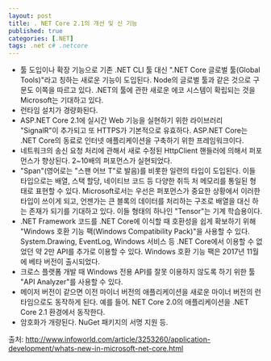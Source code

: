 ```yaml
---
layout: post
title: . NET Core 2.1의 개선 및 신 기능
published: true
categories: [.NET]
tags: .net c# .netcore
---
```

- 툴 도입이나 확장 기능으로 기존 .NET CLI 툴 대신 ".NET Core 글로벌 툴(Global Tools)"라고 칭하는 새로운 기능이 도입된다. Node의 글로벌 툴과 같은 것으로 구문도 이쪽을 따르고 있다. .NET의 툴에 관한 새로운 에코 시스템이 확립되는 것을 Microsoft는 기대하고 있다.
- 런타임 설치가 경량화된다.
- ASP.NET Core 2.1에 실시간 Web 기능을 실현하기 위한 라이브러리 "SignalR"이 추가되고 또 HTTPS가 기본적으로 유효하다. ASP.NET Core는 .NET Core의 동료로 인터넷 애플리케이션을 구축하기 위한 프레임워크이다.
- 네트워크의 송신 요청 처리에 관해서 새로 수정된 HttpClient 핸들러에 의해서 퍼포먼스가 향상된다. 2~10배의 퍼포먼스가 실현되었다.
- "Span<T>"(영어로는 "스팬 어브 T"로 발음)를 비롯한 일련의 타입이 도입된다. 이들 타입으로는 배열, 스택 할당, 네이티브 코드 등 다양한 취득 처 메모리를 통일된 형태로 표현할 수 있다. Microsoft로서는 우선은 퍼포먼스가 중요한 상황에서 이러한 타입이 쓰이게 되고, 언젠가는 큰 블록의 데이터를 처리하는 구조로 배열을 대신 하는 존재가 되기를 기대하고 있다. 이들 형태의 하나인 "Tensor<T>"는 기계 학습용이다.
- .NET Framework 코드를 .NET Core에 이식할 때 호환성을 쉽게 확보하기 위해 "Windows 호환 기능 팩(Windows Compatibility Pack)"을 사용할 수 있다. System.Drawing, EventLog, Windows 서비스 등 .NET Core에서 이용할 수 없었던 약 2만 API를 추가로 이용할 수 있다. Windows 호환 기능 팩은 2017년 11월에 베타 버전이 출시되었다.
- 크로스 플랫폼 개발 때 Windows 전용 API를 잘못 이용하지 않도록 하기 위한 툴 "API Analyzer"를 사용할 수 있다.
- 메이저 버전이 같으면 이전 마이너 버전의 애플리케이션을 새로운 마이너 버전의 런타임으로도 동작하게 된다. 예를 들어. NET Core 2.0의 애플리케이션을 .NET Core 2.1 환경에서 동작한다.
- 암호화가 개량된다. NuGet 패키지의 서명 지원 등.  
  
    
출처: http://www.infoworld.com/article/3253260/application-development/whats-new-in-microsoft-net-core.html  
